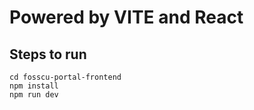 # Powered by VITE and React

## Steps to run
```
cd fosscu-portal-frontend
npm install
npm run dev
```
